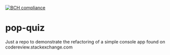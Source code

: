 [![BCH compliance](https://bettercodehub.com/edge/badge/venerik/pop-quiz?branch=master)](https://bettercodehub.com/)
# pop-quiz
Just a repo to demonstrate the refactoring of a simple console app found on codereview.stackexchange.com
